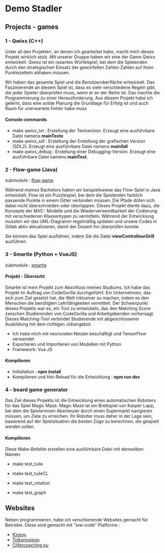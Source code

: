# Demo Stadler

## Projects - games  

### 1 - Qwixx (C++)

Unter all den Projekten, an denen ich gearbeitet habe, macht mich dieses Projekt wirklich stolz.
Mit unserer Gruppe haben wir eine der Game Qwixx entwickelt. Qwixx ist ein rasantes
Würfelspiel, bei dem die Spielenden durch den strategischen Einsatz der gewürfelten Zahlen
Zahlen auf ihren Punktezetteln abhaken müssen.

Wir haben das gesamte Spiel und die Benutzeroberfläche entwickelt. Das Faszinierende an
diesem Spiel ist, dass es viele verschiedene Regeln gibt, die jeder Spieler überprüfen muss,
wenn er an der Reihe ist. Das machte die Programmierung zu einer Herausforderung. Aus
diesem Projekt habe ich gelernt, dass eine solide Planung die Grundlage für Erfolg ist und auch
Raum für unerwartete Fehler habe muss

#### Console commands
* make qwixx_txt : Erstellung der Textversion. Erzeugt eine ausführbare Datei namens **mainTexte**
* make qwixx_sdl : Erstellung der Erstellung der grafischen Version (SDL2). Erzeugt eine ausführbare Datei namens **mainSdl**
* make qwixx_debug : Erstellung einer Debugging-Version. Erzeugt eine ausführbare Datei namens **mainTest**.

### 2 - Flow-game (Java)
submodule : [flow-game](https://github.com/annevogel13/flow-game.git)

Während meines Bachelors haben wir beispielsweise das Flow-Spiel in Java entwickelt. Flow ist ein
Puzzlespiel, bei dem die Spielenden farblich passende Punkte in einem Gitter verbinden müssen. Die Pfade
düfen sich dabei nicht überschneiden oder überlappen. Dieses Projekt diente dazu, die Konzepte der MVC-
Modelle und die Wiederverwendbarkeit der Codierung mit verschiedenen Klassentypen zu vermitteln.
Während der Entwicklung mussten wir das UML-Diagramm regelmäßig updaten und unsere Codes in
Gitlab aktiv aktualisieren, damit der Dozent ihn überprüfen konnte.

Sie können das Spiel ausführen, indem Sie die Datei **viewControlleurGrill** ausführen.

### 3 - Smartie (Python + VueJS)
submodule : [smartie](https://github.com/annevogel13/Smartie.git)

#### Projekt - Übersicht
Smartie ist mein Projekt zum Abschluss meines Studiums. Ich habe das Projekt im Auftrag von
CodeGorilla durchgeführt. Ein Unternehmen, das sich zum Ziel gesetzt hat, die Welt inklusiver zu
machen, indem es den Menschen die benötigten Lehrfähigkeiten vermittelt. Der Schwerpunkt
dieses Projekts war es, ein Tool zu entwickeln, das den Matching Score zwischen Studierenden
von CodeGorilla und Arbeitgebenden vorhersagt. Dieses Matching-Tool verbindet Studierende
mit abgeschlossener Ausbildung mit dem richtigen Jobangebot.

* Ich habe mich mit neuronalen Netzen beschäftigt und TensorFlow verwendet
* Exportieren und Importieren von Modellen mit Python
* Framework: Vue.JS


#### Kompilieren 
* Initialiation : **npm install**
* Kompilieren und Hot-Reload für die Entwicklung : **npm run dev**

### 4 - board game generator 
Das Ziel dieses Projekts ist die Entwicklung eines automatischen Roboters für das Spiel Magic Maze. Magic Maze ist ein Brettspiel von Kasper Lapp, bei dem die Spielerinnen Abenteurer durch einen Supermarkt navigieren müssen, um Ziele zu erreichen. Ihr Roboter muss daher in der Lage sein, basierend auf der Spielsituation die besten Züge zu berechnen, die gespielt werden sollen.

#### Kompilieren
Diese Make-Befehle erstellen eine ausführbare Datei mit demselben Namen: 
* make test_tuile

* make test_tuileCL

* make test_rotation

* make test_graph

## Websites 
Neben programmieren, habe ich verschienende Websites gemacht für Betriebe. Diese sind gemacht mit "low-code" Platforme : 
* [Kinesy](https://www.kinesy.nl/)
* [Tolkprovision](https://www.tolkprovision.nl/)
* [Cijfercoaching.nu](https://www.cijfercoaching.nu/)